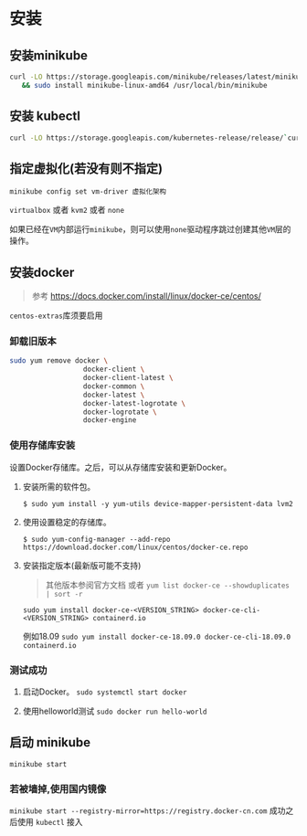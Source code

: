 # 安装

## 安装minikube

```bash
curl -LO https://storage.googleapis.com/minikube/releases/latest/minikube-linux-amd64 \
   && sudo install minikube-linux-amd64 /usr/local/bin/minikube

```

## 安装 kubectl

```bash
curl -LO https://storage.googleapis.com/kubernetes-release/release/`curl -s https://storage.googleapis.com/kubernetes-release/release/stable.txt`/bin/linux/amd64/kubectl
```

## 指定虚拟化(若没有则不指定)

`minikube config set vm-driver 虚拟化架构`

`virtualbox` 或者 `kvm2` 或者 `none`

如果已经在`VM`内部运行`minikube`，则可以使用`none`驱动程序跳过创建其他`VM`层的操作。

## 安装docker

> 参考 <https://docs.docker.com/install/linux/docker-ce/centos/>

`centos-extras`库须要启用

### 卸载旧版本

```sh
sudo yum remove docker \
                  docker-client \
                  docker-client-latest \
                  docker-common \
                  docker-latest \
                  docker-latest-logrotate \
                  docker-logrotate \
                  docker-engine
```

### 使用存储库安装

设置Docker存储库。之后，可以从存储库安装和更新Docker。

1. 安装所需的软件包。

    `$ sudo yum install -y yum-utils device-mapper-persistent-data lvm2`

2. 使用设置稳定的存储库。

    `$ sudo yum-config-manager --add-repo https://download.docker.com/linux/centos/docker-ce.repo`

3. 安装指定版本(最新版可能不支持)
    > 其他版本参阅官方文档
    > 或者 `yum list docker-ce --showduplicates | sort -r`

    `sudo yum install docker-ce-<VERSION_STRING> docker-ce-cli-<VERSION_STRING> containerd.io`

    例如18.09 `sudo yum install docker-ce-18.09.0 docker-ce-cli-18.09.0 containerd.io`

### 测试成功

1. 启动Docker。
    `sudo systemctl start docker`

2. 使用helloworld测试
    `sudo docker run hello-world`

## 启动 minikube

`minikube start`

### 若被墙掉,使用国内镜像

`minikube start --registry-mirror=https://registry.docker-cn.com`
成功之后使用 `kubectl` 接入